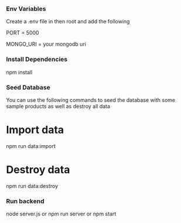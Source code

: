 ### Env Variables

Create a .env file in then root and add the following

PORT = 5000

MONGO_URI = your mongodb uri

### Install Dependencies

npm install

### Seed Database

You can use the following commands to seed the database with some sample products as well as destroy all data

# Import data

npm run data:import

# Destroy data

npm run data:destroy

### Run backend

node server.js or npm run server or npm start
